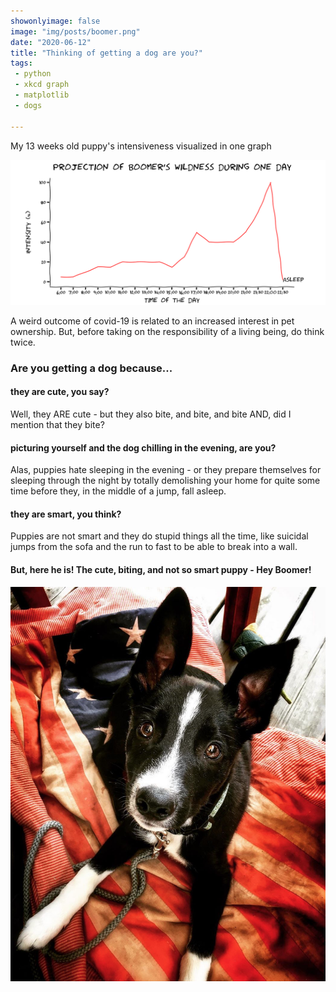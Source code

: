 ```yaml
---
showonlyimage: false
image: "img/posts/boomer.png"
date: "2020-06-12"
title: "Thinking of getting a dog are you?"
tags:
 - python
 - xkcd graph
 - matplotlib
 - dogs

---
```

My 13 weeks old puppy's intensiveness visualized in one graph

<!--more-->

![tumbnail][1]

A weird outcome of covid-19 is related to an increased interest in pet ownership. But, before taking on the responsibility of a living being, do think twice. 

### Are you getting a dog because...

#### they are cute, you say?
Well, they ARE cute - but they also bite, and bite, and bite AND, did I mention that they bite? 

#### picturing yourself and the dog chilling in the evening, are you?

Alas, puppies hate sleeping in the evening - or they prepare themselves for sleeping through the night by totally demolishing your home for quite some time before they, in the middle of a jump, fall asleep. 

#### they are smart, you think?

Puppies are not smart and they do stupid things all the time, like suicidal jumps from the sofa and the run to fast to be able to break into a wall.

#### But, here he is! The cute, biting, and not so smart puppy - Hey Boomer!

![boomer][2]

[1]: /img/posts/boomer.png
[2]: /img/posts/b.png